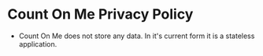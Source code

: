 # Count On Me Privacy Policy

- Count On Me does not store any data. In it's current form it is a stateless application.
